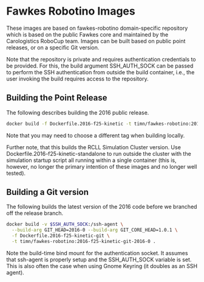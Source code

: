 Fawkes Robotino Images
======================

These images are based on fawkes-robotino domain-specific repository
which is based on the public Fawkes core and maintained by the
Carologistics RoboCup team. Images can be built based on public point
releases, or on a specific Git version.

Note that the repository is private and requires authentication
credentials to be provided. For this, the build argument SSH_AUTH_SOCK
can be passed to perform the SSH authentication from outside the build
container, i.e., the user invoking the build requires access to the
repository.

Building the Point Release
--------------------------
The following describes building the 2016 public release.

```bash
docker build -f Dockerfile.2016-f25-kinetic -t timn/fawkes-robotino:2016-f25-kinetic .
```
Note that you may need to choose a different tag when building
locally.

Further note, that this builds the RCLL Simulation Cluster version.
Use Dockerfile.2016-f25-kinetic-standalone to run outside the cluster
with the simulation startup script all running within a single container
(this is, however, no longer the primary intention of these images and
 no longer well tested).

Building a Git version
----------------------
The following builds the latest version of the 2016 code before we
branched off the release branch.

```bash
docker build -v $SSH_AUTH_SOCK:/ssh-agent \
  --build-arg GIT_HEAD=2016-0 --build-arg GIT_CORE_HEAD=1.0.1 \
  -f Dockerfile.2016-f25-kinetic-git \
  -t timn/fawkes-robotino:2016-f25-kinetic-git-2016-0 .
```

Note the build-time bind mount for the authentication socket. It
assumes that ssh-agent is properly setup and the SSH_AUTH_SOCK
variable is set. This is also often the case when using Gnome Keyring
(it doubles as an SSH agent).


